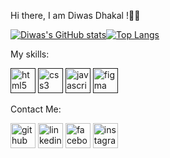Hi there, I am Diwas Dhakal !👋👋

[![Diwas's GitHub stats](https://github-readme-stats.vercel.app/api?username=Diwasdh&card_width=300)](https://github.com/Diwasdh/github-readme-stats)[![Top Langs](https://github-readme-stats.vercel.app/api/top-langs/?username=Diwasdh&card_width=300)](https://github.com/Diwasdh/github-readme-stats)




My skills:

 [<img src='https://cdn.jsdelivr.net/npm/simple-icons@3.0.1/icons/html5.svg' alt='html5' height='40'>]()  [<img src='https://cdn.jsdelivr.net/npm/simple-icons@3.0.1/icons/css3.svg' alt='css3' height='40'>]()  [<img src='https://cdn.jsdelivr.net/npm/simple-icons@3.0.1/icons/javascript.svg' alt='javascript' height='40'>]()  [<img src='https://cdn.jsdelivr.net/npm/simple-icons@3.0.1/icons/figma.svg' alt='figma' height='40'>]()  



Contact Me:

[<img src='https://cdn.jsdelivr.net/npm/simple-icons@3.0.1/icons/github.svg' alt='github' height='40'>](https://github.com/Diwasdh)  [<img src='https://cdn.jsdelivr.net/npm/simple-icons@3.0.1/icons/linkedin.svg' alt='linkedin' height='40'>](https://www.linkedin.com/in/diwasdh/)  [<img src='https://cdn.jsdelivr.net/npm/simple-icons@3.0.1/icons/facebook.svg' alt='facebook' height='40'>](https://www.facebook.com/diwasdh)  [<img src='https://cdn.jsdelivr.net/npm/simple-icons@3.0.1/icons/instagram.svg' alt='instagram' height='40'>](https://www.instagram.com/diwas.dhakal/) 
